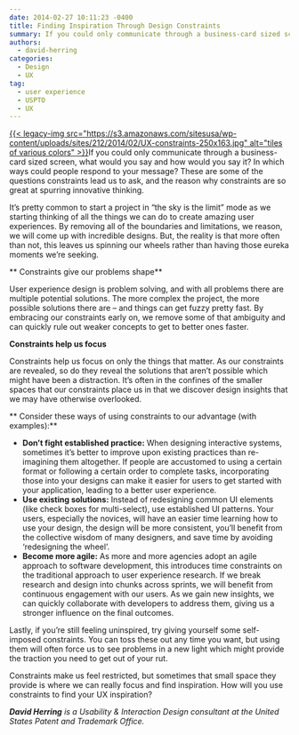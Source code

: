 ```yaml
---
date: 2014-02-27 10:11:23 -0400
title: Finding Inspiration Through Design Constraints
summary: If you could only communicate through a business-card sized screen, what would you say and how would you say it? In which ways could people respond to your message? These are some of the questions constraints lead us to ask, and the reason why constraints are so great
authors:
  - david-herring
categories:
  - Design
  - UX
tag:
  - user experience
  - USPTO
  - UX
---
```


[{{< legacy-img src="https://s3.amazonaws.com/sitesusa/wp-content/uploads/sites/212/2014/02/UX-constraints-250x163.jpg" alt="tiles of various colors" >}}](https://s3.amazonaws.com/sitesusa/wp-content/uploads/sites/212/2014/02/UX-constraints.jpg)If you could only communicate through a business-card sized screen, what would you say and how would you say it? In which ways could people respond to your message? These are some of the questions constraints lead us to ask, and the reason why constraints are so great at spurring innovative thinking.

It’s pretty common to start a project in “the sky is the limit” mode as we starting thinking of all the things we can do to create amazing user experiences. By removing all of the boundaries and limitations, we reason, we will come up with incredible designs. But, the reality is that more often than not, this leaves us spinning our wheels rather than having those eureka moments we’re seeking.

** Constraints give our problems shape**

User experience design is problem solving, and with all problems there are multiple potential solutions. The more complex the project, the more possible solutions there are &#8211; and things can get fuzzy pretty fast. By embracing our constraints early on, we remove some of that ambiguity and can quickly rule out weaker concepts to get to better ones faster.

**Constraints help us focus**

Constraints help us focus on only the things that matter. As our constraints are revealed, so do they reveal the solutions that aren’t possible which might have been a distraction. It’s often in the confines of the smaller spaces that our constraints place us in that we discover design insights that we may have otherwise overlooked.

** Consider these ways of using constraints to our advantage (with examples):**

  * **Don’t fight established practice:** When designing interactive systems, sometimes it’s better to improve upon existing practices than re-imagining them altogether. If people are accustomed to using a certain format or following a certain order to complete tasks, incorporating those into your designs can make it easier for users to get started with your application, leading to a better user experience.
  * **Use existing solutions:** Instead of redesigning common UI elements (like check boxes for multi-select), use established UI patterns. Your users, especially the novices, will have an easier time learning how to use your design, the design will be more consistent, you’ll benefit from the collective wisdom of many designers, and save time by avoiding &#8216;redesigning the wheel’.
  * **Become more agile:** As more and more agencies adopt an agile approach to software development, this introduces time constraints on the traditional approach to user experience research. If we break research and design into chunks across sprints, we will benefit from continuous engagement with our users. As we gain new insights, we can quickly collaborate with developers to address them, giving us a stronger influence on the final outcomes.

Lastly, if you’re still feeling uninspired, try giving yourself some self-imposed constraints. You can toss these out any time you want, but using them will often force us to see problems in a new light which might provide the traction you need to get out of your rut.

Constraints make us feel restricted, but sometimes that small space they provide is where we can really focus and find inspiration. How will you use constraints to find your UX inspiration?

_**David Herring** is a Usability & Interaction Design consultant at the United States Patent and Trademark Office._